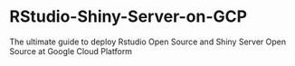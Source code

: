 # RStudio-Shiny-Server-on-GCP
The ultimate guide to deploy Rstudio Open Source and Shiny Server Open Source at Google Cloud Platform
